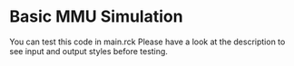 # Basic MMU Simulation
You can test this code in main.rck
Please have a look at the description to see input and output styles before testing.
